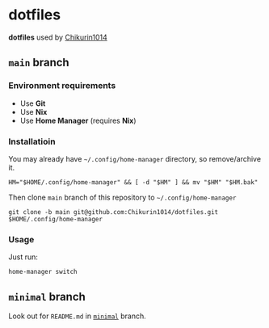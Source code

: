 # dotfiles

**dotfiles** used by [Chikurin1014](https://github.com/Chikurin1014)

## `main` branch

### Environment requirements

- Use **Git**
- Use **Nix**
- Use **Home Manager** (requires **Nix**)

### Installatioin

You may already have `~/.config/home-manager` directory, so remove/archive it.

```shell
HM="$HOME/.config/home-manager" && [ -d "$HM" ] && mv "$HM" "$HM.bak"
```

Then clone `main` branch of this repository to `~/.config/home-manager`

```shell
git clone -b main git@github.com:Chikurin1014/dotfiles.git $HOME/.config/home-manager
```

### Usage

Just run:

```shell
home-manager switch
```

## `minimal` branch

Look out for `README.md` in [`minimal`](https://github.com/Chikurin1014/dotfiles/tree/minimal) branch.
